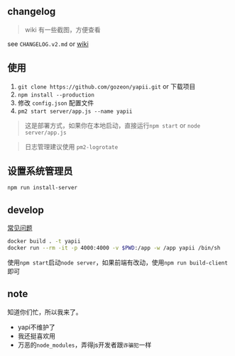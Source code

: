 ## changelog

> wiki 有一些截图，方便查看

see `CHANGELOG.v2.md` or [wiki](https://github.com/gozeon/yapii/wiki)

## 使用

1. `git clone https://github.com/gozeon/yapii.git` or 下载项目
2. `npm install --production`
3. 修改 `config.json` 配置文件
4. `pm2 start server/app.js --name yapii`

> 这是部署方式，如果你在本地启动，直接运行`npm start` or `node server/app.js`

> 日志管理建议使用 `pm2-logrotate`

## 设置系统管理员

```bash
npm run install-server
```

## develop

[常见问题](https://github.com/gozeon/yapii/wiki/FAQ)

```bash
docker build . -t yapii
docker run --rm -it -p 4000:4000 -v $PWD:/app -w /app yapii /bin/sh
```

使用`npm start`启动`node server`，如果前端有改动，使用`npm run build-client`即可

## note

知道你们忙，所以我来了。


- yapi不维护了
- 我还挺喜欢用
- 万恶的`node_modules`，弄得js开发者跟`诈骗犯`一样 
